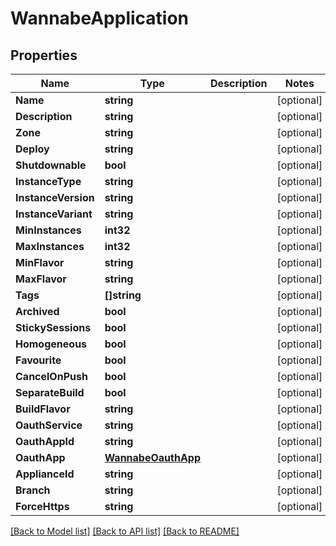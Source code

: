 # WannabeApplication

## Properties

Name | Type | Description | Notes
------------ | ------------- | ------------- | -------------
**Name** | **string** |  | [optional] 
**Description** | **string** |  | [optional] 
**Zone** | **string** |  | [optional] 
**Deploy** | **string** |  | [optional] 
**Shutdownable** | **bool** |  | [optional] 
**InstanceType** | **string** |  | [optional] 
**InstanceVersion** | **string** |  | [optional] 
**InstanceVariant** | **string** |  | [optional] 
**MinInstances** | **int32** |  | [optional] 
**MaxInstances** | **int32** |  | [optional] 
**MinFlavor** | **string** |  | [optional] 
**MaxFlavor** | **string** |  | [optional] 
**Tags** | **[]string** |  | [optional] 
**Archived** | **bool** |  | [optional] 
**StickySessions** | **bool** |  | [optional] 
**Homogeneous** | **bool** |  | [optional] 
**Favourite** | **bool** |  | [optional] 
**CancelOnPush** | **bool** |  | [optional] 
**SeparateBuild** | **bool** |  | [optional] 
**BuildFlavor** | **string** |  | [optional] 
**OauthService** | **string** |  | [optional] 
**OauthAppId** | **string** |  | [optional] 
**OauthApp** | [**WannabeOauthApp**](WannabeOauthApp.md) |  | [optional] 
**ApplianceId** | **string** |  | [optional] 
**Branch** | **string** |  | [optional] 
**ForceHttps** | **string** |  | [optional] 

[[Back to Model list]](../README.md#documentation-for-models) [[Back to API list]](../README.md#documentation-for-api-endpoints) [[Back to README]](../README.md)



